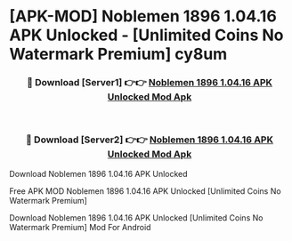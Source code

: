 # [APK-MOD] Noblemen  1896 1.04.16 APK Unlocked - [Unlimited Coins No Watermark Premium] cy8um



<div align="center">
<h3>🔴 Download [Server1] 👉👉 <a href="https://momento.my/?title=Noblemen__1896_1.04.16_APK_Unlocked">Noblemen  1896 1.04.16 APK Unlocked Mod Apk</a></h3><br>

<h3>🔴 Download [Server2] 👉👉 <a href="https://momento.my/?title=Noblemen__1896_1.04.16_APK_Unlocked">Noblemen  1896 1.04.16 APK Unlocked Mod Apk</a></h3>
</div>



Download Noblemen  1896 1.04.16 APK Unlocked 

Free APK MOD Noblemen  1896 1.04.16 APK Unlocked [Unlimited Coins No Watermark Premium]

Download Noblemen  1896 1.04.16 APK Unlocked [Unlimited Coins No Watermark Premium] Mod For Android
